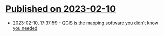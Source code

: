 # [Published on 2023-02-10](index.md)

* [2023-02-10, 17:37:59](https://news.ycombinator.com/item?id=34742923) - [QGIS is the mapping software you didn't know you needed](https://chollinger.com/blog/2023/01/qgis-is-the-mapping-software-you-didnt-know-you-needed/)
